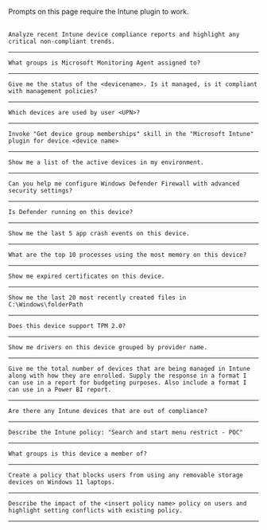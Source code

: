 Prompts on this page require the Intune plugin to work.
<br><br>
```
Analyze recent Intune device compliance reports and highlight any critical non-compliant trends.
```
---
```
What groups is Microsoft Monitoring Agent assigned to?
```
---
```
Give me the status of the <devicename>. Is it managed, is it compliant with management policies?
```
---
```
Which devices are used by user <UPN>?
```
---
```
Invoke "Get device group memberships" skill in the "Microsoft Intune" plugin for device <device name>
```
---
```
Show me a list of the active devices in my environment.
```
---
```
Can you help me configure Windows Defender Firewall with advanced security settings?
```
---
```
Is Defender running on this device?
```
---
```
Show me the last 5 app crash events on this device.
```
---
```
What are the top 10 processes using the most memory on this device?
```
---
```
Show me expired certificates on this device.
```
---
```
Show me the last 20 most recently created files in C:\Windows\folderPath
```
---
```
Does this device support TPM 2.0?
```
---
```
Show me drivers on this device grouped by provider name.
```
---
```
Give me the total number of devices that are being managed in Intune along with how they are enrolled. Supply the response in a format I can use in a report for budgeting purposes. Also include a format I can use in a Power BI report.
```
---
```
Are there any Intune devices that are out of compliance?
```
---
```
Describe the Intune policy: "Search and start menu restrict - POC"
```
---
```
What groups is this device a member of?
```
---
```
Create a policy that blocks users from using any removable storage devices on Windows 11 laptops.
```
---
```
Describe the impact of the <insert policy name> policy on users and highlight setting conflicts with existing policy.
```
---
